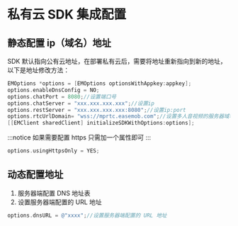 # 私有云 SDK 集成配置

<Toc />

## 静态配置 ip（域名）地址

SDK 默认指向公有云地址，在部署私有云后，需要将地址重新指向到新的地址，以下是地址修改方法：

```objectivec
EMOptions *options = [EMOptions optionsWithAppkey:appkey];
options.enableDnsConfig = NO;
options.chatPort = 8080;//设置端口号
options.chatServer = "xxx.xxx.xxx.xxx";//设置ip
options.restServer = "xxx.xxx.xxx.xxx:8080";//设置ip:port
options.rtcUrlDomain= "wss://mprtc.easemob.com";//设置多人音视频的服务器域名，此为线上地址
[[EMClient sharedClient] initializeSDKWithOptions:options];
```

:::notice
如果需要配置 https 只需加一个属性即可
:::

```objectivec
options.usingHttpsOnly = YES;
```

## 动态配置地址

1. 服务器端配置 DNS 地址表
2. 设置服务器端配置的 URL 地址

```objectivec
options.dnsURL = @"xxxx";//设置服务器端配置的 URL 地址
```